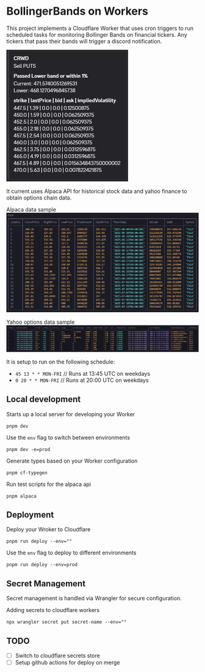 # BollingerBands on Workers

This project implements a Cloudflare Worker that uses cron triggers to run scheduled tasks for monitoring Bollinger Bands on financial tickers. Any tickers that pass their bands will trigger a discord notification.

![](images/image.png)

It current uses Alpaca API for historical stock data and yahoo finance to obtain options chain data.

Alpaca data sample
![](images/alpaca_sample.png)

Yahoo options data sample
![](images/yahoo_options_sample.png)

It is setup to run on the following schedule:
 - `45 13 * * MON-FRI` // Runs at 13:45 UTC on weekdays
 - `0 20 * * MON-FRI` // Runs at 20:00 UTC on weekdays

## Local development

Starts up a local server for developing your Worker
```
pnpm dev
```

Use the `env` flag to switch between environments
```
pnpm dev -e=prod
```

Generate types based on your Worker configuration
```
pnpm cf-typegen
```

Run test scripts for the alpaca api
```
pnpm alpaca
```


## Deployment

Deploy your Wroker to Cloudflare
```
pnpm run deploy --env=""
```

Use the `env` flag to deploy to different environments
```
pnpm run deploy --env=prod
```

## Secret Management

Secret management is handled via Wrangler for secure configuration.

Adding secrets to cloudflare workers
```
npx wrangler secret put secret-name --env=""
```

## TODO

- [ ] Switch to cloudflare secrets store
- [ ] Setup github actions for deploy on merge
